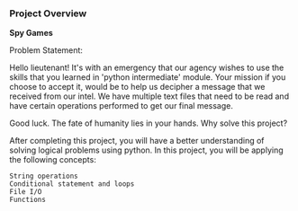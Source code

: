### Project Overview

 **Spy Games**


Problem Statement:

Hello lieutenant! It's with an emergency that our agency wishes to use the skills that you learned in 'python intermediate' module. Your mission if you choose to accept it, would be to help us decipher a message that we received from our intel. We have multiple text files that need to be read and have certain operations performed to get our final message.

Good luck. The fate of humanity lies in your hands.
Why solve this project?

After completing this project, you will have a better understanding of solving logical problems using python. In this project, you will be applying the following concepts:

    String operations
    Conditional statement and loops
    File I/O
    Functions



